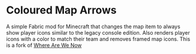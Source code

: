 # Coloured Map Arrows

A simple Fabric mod for Minecraft that changes the map item to always show player icons similar to the legacy console edition. Also renders player icons with a color to match their team and removes framed map icons. This is a fork of [Where Are We Now](https://github.com/nanorover59/Where-Are-We-Now)
